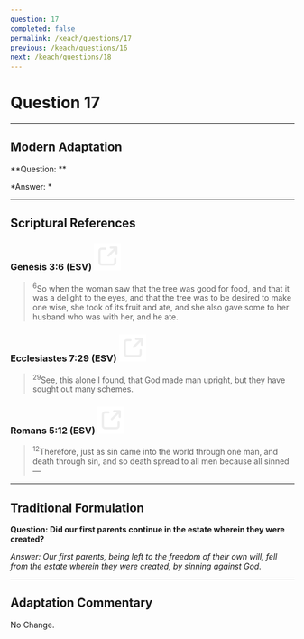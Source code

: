 ```yaml
---
question: 17
completed: false
permalink: /keach/questions/17
previous: /keach/questions/16
next: /keach/questions/18
---
```

# Question 17

---
## Modern Adaptation
**Question: **

*Answer: *

---
## Scriptural References
### Genesis 3:6 (ESV) <a href="https://biblegateway.com/passage/?search=Genesis+3%3A6&version=ESV"><img src="/assets/svg/link.svg"/></a>
> <sup>6</sup>So when the woman saw that the tree was good for food, and that it was a delight to the eyes, and that the tree was to be desired to make one wise, she took of its fruit and ate, and she also gave some to her husband who was with her, and he ate.

### Ecclesiastes 7:29 (ESV) <a href="https://biblegateway.com/passage/?search=Ecclesiastes+7%3A29&version=ESV"><img src="/assets/svg/link.svg"/></a>
> <sup>29</sup>See, this alone I found, that God made man upright, but they have sought out many schemes.

### Romans 5:12 (ESV) <a href="https://biblegateway.com/passage/?search=Romans+5%3A12&version=ESV"><img src="/assets/svg/link.svg"/></a>
> <sup>12</sup>Therefore, just as sin came into the world through one man, and death through sin, and so death spread to all men because all sinned—


---
## Traditional Formulation
**Question: Did our first parents continue in the estate wherein they were created?**

*Answer: Our first parents, being left to the freedom of their own will, fell from the estate wherein they were created, by sinning against God.*

---
## Adaptation Commentary
No Change.